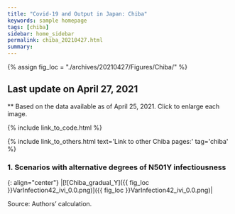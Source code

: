 ```yaml
---
title: "Covid-19 and Output in Japan: Chiba"
keywords: sample homepage
tags: [chiba]
sidebar: home_sidebar
permalink: chiba_20210427.html
summary:
---
```


{% assign fig_loc = "./archives/20210427/Figures/Chiba/" %}

## Last update on April 27, 2021
** Based on the data available as of April 25, 2021. Click to enlarge each image.

{% include link_to_code.html %}

{% include link_to_others.html text='Link to other Chiba pages:' tag='chiba' %}

### 1. Scenarios with alternative degrees of N501Y infectiousness

<!-- #### (i) Baseline scenario

{: align="center"}
|[![Chiba_gradual_Y]({{ fig_loc }}GradualRecovery1.png)]({{ fig_loc }}GradualRecovery1.png)|

Source: Authors’ calculation. -->

<!-- #### (ii) Alternative scenario

{: align="center"}
|[![Chiba_gradual_Y]({{ fig_loc }}GradualRecovery3.png)]({{ fig_loc }}GradualRecovery3.png)|

Source: Authors’ calculation.

#### (iii) Variant scenario (A)

{: align="center"}
|[![Chiba_gradual_Y]({{ fig_loc }}GradualRecovery41.png)]({{ fig_loc }}GradualRecovery41.png)|

Source: Authors’ calculation. -->

<!-- #### (ii) Variant scenario -->

{: align="center"}
|[![Chiba_gradual_Y]({{ fig_loc }}VarInfection42_ivi_0.0.png)]({{ fig_loc }}VarInfection42_ivi_0.0.png)|

Source: Authors’ calculation.
